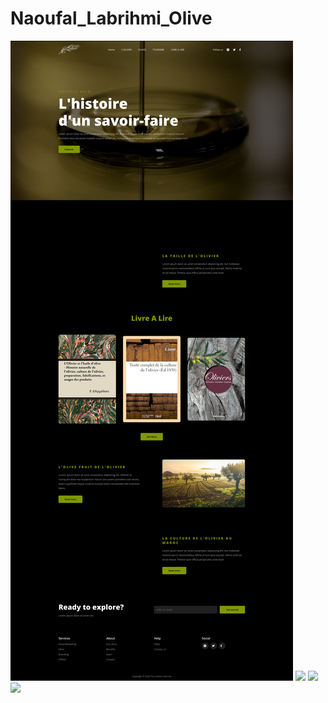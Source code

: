 # Naoufal_Labrihmi_Olive
![](/figma/Home.png)
![](/fogma/l'olivier.png)
![](/fogma/olive.png)
![](/fogma/tourisme.png)
